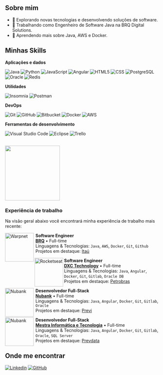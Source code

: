 ## Sobre mim

- 🤔 Explorando novas tecnologias e desenvolvendo soluções de software.
- 💼 Trabalhando como Engenheiro de Software Java na BRQ Digital Solutions.
- 🌱 Aprendendo mais sobre Java, AWS e Docker.

## Minhas Skills

**Aplicações e dados**


![Java](https://img.shields.io/badge/-Java-333333?style=flat&logo=spring&logoColor=007396)
![Python](https://img.shields.io/badge/-Python-333333?style=flat&logo=python&logoColor=00599C)
![JavaScript](https://img.shields.io/badge/-JavaScript-333333?style=flat&logo=javascript)
![Angular](https://img.shields.io/badge/-Angular-333333?style=flat&logo=Angular)
![HTML5](https://img.shields.io/badge/-HTML5-333333?style=flat&logo=HTML5)
![CSS](https://img.shields.io/badge/-CSS-333333?style=flat&logo=CSS3&logoColor=1572B6)
![PostgreSQL](https://img.shields.io/badge/-PostgreSQL-333333?style=flat&logo=postgresql)
![Oracle](https://img.shields.io/badge/-Oracle-333333?style=flat&logo=oracle)
![Redis](https://img.shields.io/badge/-Redis-333333?style=flat&logo=redis)

**Utilidades**

![Insomnia](https://img.shields.io/badge/-Insomnia-333333?style=flat&logo=insomnia)
![Postman](https://img.shields.io/badge/-Postman-333333?style=flat&logo=postman)

**DevOps**

![Git](https://img.shields.io/badge/-Git-333333?style=flat&logo=git)
![GitHub](https://img.shields.io/badge/-GitHub-333333?style=flat&logo=github)
![Bitbucket](https://img.shields.io/badge/-GitLab-333333?style=flat&logo=gitlab)
![Docker](https://img.shields.io/badge/-Docker-333333?style=flat&logo=docker)
![AWS](https://img.shields.io/badge/-AWS-333333?style=flat&logo=amazonaws)

**Ferramentas de desenvolvimento**

![Visual Studio Code](https://img.shields.io/badge/-Visual%20Studio%20Code-333333?style=flat&logo=visual-studio-code&logoColor=007ACC)
![Eclipse](https://img.shields.io/badge/-Eclipse-333333?style=flat&logo=eclipse-ide&logoColor=2C2255)
![Trello](https://img.shields.io/badge/-Trello-333333?style=flat&logo=trello&logoColor=007ACC)

<br/>

<a href="https://github.com/gustavommartins" title="Perfil do Gustavo Martins">
  <img height="180em" src="https://github-readme-stats.vercel.app/api?username=gustavommartins&theme=dracula&show_icons=true" />
</a>

### Experiência de trabalho

Na visão geral abaixo você encontrará minha experiência de trabalho mais recente:

[<img align="left" height="94px" width="94px" alt="Warpnet" src="https://media.licdn.com/dms/image/D4D0BAQE7_Z1WtNnoYA/company-logo_200_200/0/1688483327395/brq_logo?e=1717027200&v=beta&t=25GRnwBUW5qw0fbJTJT5KLDbEvQ6xeD2cK99_-L5HcQ"/>](https://www.brq.com/) 

<div style="margin-left:100px">

**Software Engineer** \
[**BRQ**](https://www.brq.com/) • Full-time \
Linguagens & Tecnologias: `Java`, `AWS`, `Docker`, `Git`, `Github`\
Projetos em destaque: [Itaú](https://www.itau.com.br/)

</div>


[<img align="left" height="94px" width="94px" alt="Rocketseat" src="https://media.licdn.com/dms/image/C4D0BAQFt7orYWPc9MQ/company-logo_200_200/0/1630537692227/dxctechnology_logo?e=1717027200&v=beta&t=fssDndlBM9lXhfYEIOe9jkbfWpkVmoVRXJteCDWcC5Q"/>](https://rocketseat.com.br/)

<div style="margin-left:100px">

**Software Engineer** \
[**DXC Technology**](https://dxc.com/br/pt) • Full-time \
Linguagens & Tecnologias: `Java`, `Angular`, `Docker`, `Git`, `Gitlab`, `Oracle DB`\
Projetos em destaque: [Petrobras](https://petrobras.com.br/)

</div>


[<img align="left" height="94px" width="94px" alt="Nubank" src="https://media.licdn.com/dms/image/D4D0BAQGoAuouulr_EQ/company-logo_200_200/0/1705321986785/lumis_logo?e=1717027200&v=beta&t=2kw1RPVL-PUUhXjTuzCvwTKGWiJvPNRIpq88Wgofae4"/>](https://www.lumis.com.br/)

<div style="margin-left:100px">

**Desenvolvedor Full-Stack** \
[**Nubank**](https://www.lumis.com.br/) • Full-time \
Linguagens & Tecnologias: `Java`, `Angular`, `Docker`, `Git`, `Gitlab`, `Oracle`\
Projetos em destaque: [Previ](https://www.previ.com.br/portal-previ/)

</div>

[<img align="left" height="94px" width="94px" alt="Nubank" src="https://media.licdn.com/dms/image/C4E0BAQHkXmYPlxlOew/company-logo_200_200/0/1630593705779?e=1717027200&v=beta&t=LhEKugWuRPBhdXfj8CftuheXOKI71kbKLZvNY0u4cK8"/>](https://mestrainfo.com.br/site/)

<div style="margin-left:100px">

**Desenvolvedor Full-Stack** \
[**Mestra Informática e Tecnologia**](https://mestrainfo.com.br/site/) • Full-time \
Linguagens & Tecnologias: `Java`, `Angular`, `Docker`, `Git`, `Gitlab`, `Oracle`, `SQL Server`\
Projetos em destaque: [Prevdata](https://www.prevdata.org.br/)

</div>

## Onde me encontrar

[![Linkedin](https://img.shields.io/badge/-Gustavo_Martins-blue?style=flat-square&logo=Linkedin&logoColor=white&link=https://www.linkedin.com/in/gustavo-martins-7170a419a/)](https://www.linkedin.com/in/gustavo-martins-7170a419a/)
[![GitHub](https://img.shields.io/github/followers/gustavommartins?label=Gustavo&style=social)](https://github.com/gustavommartins)